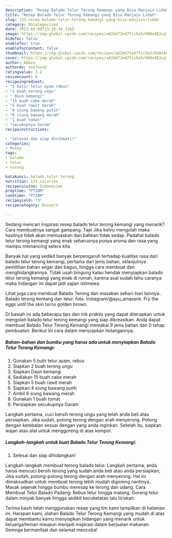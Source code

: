 ```yaml
---
description: "Resep Balado Telur Terong Kemangi yang Bisa Manjain Lidah"
title: "Resep Balado Telur Terong Kemangi yang Bisa Manjain Lidah"
slug: 133-resep-balado-telur-terong-kemangi-yang-bisa-manjain-lidah
category: Uncategorized
date: 2023-03-09T23:20:34.126Z
image: https://img-global.cpcdn.com/recipes/a62b671ed7fcc5e5/680x482cq70/balado-telur-terong-kemangi-foto-resep-utama.jpg
hideToc: false
enableToc: true
enableTocContent: false
thumbnail: https://img-global.cpcdn.com/recipes/a62b671ed7fcc5e5/680x482cq70/balado-telur-terong-kemangi-foto-resep-utama.jpg
cover: https://img-global.cpcdn.com/recipes/a62b671ed7fcc5e5/680x482cq70/balado-telur-terong-kemangi-foto-resep-utama.jpg
author: Admin
authorAv: notfound
ratingvalue: 3.2
reviewcount: 6
recipeingredient:
- "5 butir telur ayam rebus"
- "2 buah terong ungu"
- " Daun kemangi"
- "15 buah cabe merah"
- "5 buah rawit merah"
- "4 siung bawang putih"
- "8 siung bawang merah"
- "1 buah tomat"
- "secukupnya Garam"
recipeinstructions:

- "Selesai dan siap dinikmati!"
categories:
- Resep
tags:
- balado
- telur
- terong

katakunci: balado telur terong 
nutrition: 133 calories
recipecuisine: Indonesian
preptime: "PT10M"
cooktime: "PT34M"
recipeyield: "3"
recipecategory: Dessert

---
```



Sedang mencari inspirasi resep balado telur terong kemangi yang menarik? Cara membuatnya sangat gampang. Tapi Jika keliru mengolah maka hasilnya tidak akan memuaskan dan bahkan tidak sedap. Padahal balado telur terong kemangi yang enak seharusnya punya aroma dan rasa yang mampu memancing selera kita.


Banyak hal yang sedikit banyak berpengaruh terhadap kualitas rasa dari balado telur terong kemangi, pertama dari jenis bahan, selanjutnya pemilihan bahan segar dan bagus, hingga cara membuat dan menghidangkannya. Tidak usah bingung kalau hendak menyiapkan balado telur terong kemangi yang enak di rumah, karena asal sudah tahu caranya maka hidangan ini dapat jadi sajian istimewa.

Lihat juga cara membuat Balado Terong dan masakan sehari-hari lainnya.. Balado terong kentang dan telur. foto: Instagram/@ayu_amaranti. Fry the eggs until the skin turns golden brown.


Di bawah ini ada beberapa tips dan trik praktis yang dapat diterapkan untuk mengolah balado telur terong kemangi yang siap dikreasikan. Anda dapat membuat Balado Telur Terong Kemangi memakai 9 jenis bahan dan 0 tahap pembuatan. Berikut ini cara dalam menyiapkan hidangannya.

<!--inarticleads1-->

##### Bahan-bahan dan bumbu yang harus ada untuk menyiapkan Balado Telur Terong Kemangi:

1. Gunakan 5 butir telur ayam, rebus
1. Siapkan 2 buah terong ungu
1. Siapkan  Daun kemangi
1. Sediakan 15 buah cabe merah
1. Siapkan 5 buah rawit merah
1. Siapkan 4 siung bawang putih
1. Ambil 8 siung bawang merah
1. Gunakan 1 buah tomat
1. Persiapkan secukupnya Garam


Langkah pertama, cuci bersih terong ungu yang telah anda beli atau persiapkan. Jika sudah, potong terong dengan arah menyerong. Potong dengan ketebalan sesuai dengan yang anda inginkan. Setelah itu, siapkan wajan atau alat untuk menggoreng di atas kompor. 

<!--inarticleads2-->

##### Langkah-langkah untuk buat Balado Telur Terong Kemangi:


1. Selesai dan siap dihidangkan!

Langkah-langkah membuat terong balado telur: Langkah pertama, anda harus mencuci bersih terong yang sudah anda beli atau anda persiapkan; Jika sudah, potong-potong terong dengan arah menyerong. Hal ini dimaksudkan untuk membuat terong lebih mudah digoreng nantinya.. Masak sejenak hingga bumbu meresap ke terong dan udang. Cara Membuat Telur Balado Padang: Rebus telur hingga matang. Goreng telur dalam minyak banyak hingga sedikit kecokelatan lalu tiriskan. 

Terima kasih telah menggunakan resep yang tim kami tampilkan di halaman ini. Harapan kami, olahan Balado Telur Terong Kemangi yang mudah di atas dapat membantu kamu menyiapkan hidangan yang menarik untuk keluarga/teman maupun menjadi inspirasi dalam berjualan makanan. Semoga bermanfaat dan selamat mencoba!
